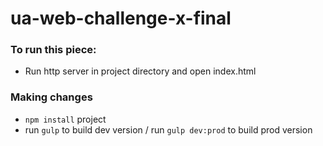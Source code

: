 # ua-web-challenge-x-final

### To run this piece:
* Run http server in project directory and open index.html

### Making changes
* `npm install` project
* run `gulp` to build dev version / run `gulp dev:prod` to build prod version

